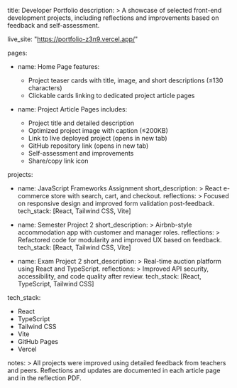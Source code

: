 title: Developer Portfolio
description: >
  A showcase of selected front-end development projects, including reflections and improvements
  based on feedback and self-assessment.

live_site: "https://portfolio-z3n9.vercel.app/"

pages:
  - name: Home Page
    features:
      - Project teaser cards with title, image, and short descriptions (≤130 characters)
      - Clickable cards linking to dedicated project article pages

  - name: Project Article Pages
    includes:
      - Project title and detailed description
      - Optimized project image with caption (≤200KB)
      - Link to live deployed project (opens in new tab)
      - GitHub repository link (opens in new tab)
      - Self-assessment and improvements
      - Share/copy link icon

projects:
  - name: JavaScript Frameworks Assignment
    short_description: >
      React e-commerce store with search, cart, and checkout.
    reflections: >
      Focused on responsive design and improved form validation post-feedback.
    tech_stack: [React, Tailwind CSS, Vite]

  - name: Semester Project 2
    short_description: >
      Airbnb-style accommodation app with customer and manager roles.
    reflections: >
      Refactored code for modularity and improved UX based on feedback.
    tech_stack: [React, Tailwind CSS, Vite]

  - name: Exam Project 2
    short_description: >
      Real-time auction platform using React and TypeScript.
    reflections: >
      Improved API security, accessibility, and code quality after review.
    tech_stack: [React, TypeScript, Tailwind CSS]

tech_stack:
  - React
  - TypeScript
  - Tailwind CSS
  - Vite
  - GitHub Pages
  - Vercel


notes: >
  All projects were improved using detailed feedback from teachers and peers. 
  Reflections and updates are documented in each article page and in the reflection PDF.
